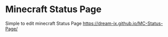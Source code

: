 # Minecraft Status Page
Simple to edit minecraft Status Page
https://dream-ix.github.io/MC-Status-Page/
